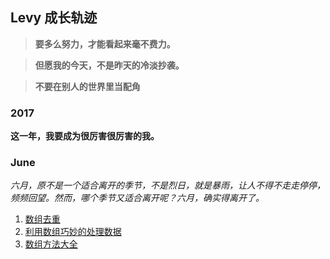 ## Levy 成长轨迹
> **要多么努力，才能看起来毫不费力。**

> **但愿我的今天，不是昨天的冷淡抄袭。**

> **不要在别人的世界里当配角**

### 2017

**这一年，我要成为很厉害很厉害的我。**

### June
_六月，原不是一个适合离开的季节，不是烈日，就是暴雨，让人不得不走走停停，频频回望。然而，哪个季节又适合离开呢？六月，确实得离开了。_

1. [数组去重](https://github.com/linchwei/blog/issues/1)
2. [利用数组巧妙的处理数据](https://github.com/linchwei/blog/issues/2)
3. [数组方法大全](https://github.com/linchwei/blog/issues/3)
